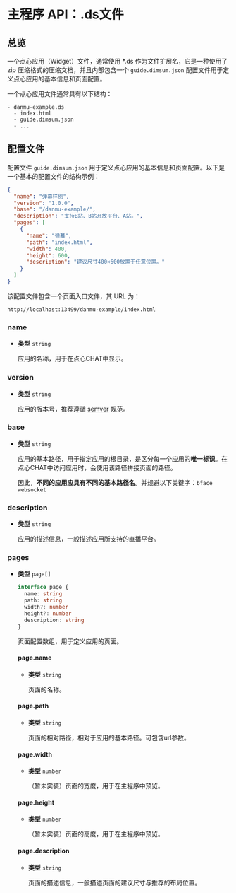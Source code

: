 # 主程序 API：.ds文件

## 总览

一个点心应用（Widget）文件，通常使用 *.ds 作为文件扩展名，它是一种使用了 zip 压缩格式的压缩文档，并且内部包含一个 `guide.dimsum.json` 配置文件用于定义点心应用的基本信息和页面配置。

一个点心应用文件通常具有以下结构：

```
- danmu-example.ds
  - index.html
  - guide.dimsum.json
  - ...
```

## 配置文件

配置文件 `guide.dimsum.json` 用于定义点心应用的基本信息和页面配置。以下是一个基本的配置文件的结构示例：

```json
{
  "name": "弹幕样例",
  "version": "1.0.0",
  "base": "/danmu-example/",
  "description": "支持B站、B站开放平台、A站。",
  "pages": [
    {
      "name": "弹幕",
      "path": "index.html",
      "width": 400,
      "height": 600,
      "description": "建议尺寸400×600放置于任意位置。"
    }
  ]
}
```

该配置文件包含一个页面入口文件，其 URL 为：

```url
http://localhost:13499/danmu-example/index.html
```

### name

- **类型** `string`

  应用的名称，用于在点心CHAT中显示。

### version

- **类型** `string`

  应用的版本号，推荐遵循 [semver](https://semver.org/) 规范。

### base

- **类型** `string`

  应用的基本路径，用于指定应用的根目录，是区分每一个应用的**唯一标识**。在点心CHAT中访问应用时，会使用该路径拼接页面的路径。
  
  因此，**不同的应用应具有不同的基本路径名**。并规避以下关键字：`bface` `websocket`


### description

- **类型** `string`

  应用的描述信息，一般描述应用所支持的直播平台。

### pages

- **类型** `page[]`

  ```ts
  interface page {
    name: string
    path: string
    width?: number
    height?: number
    description: string
  }
  ```

  页面配置数组，用于定义应用的页面。

  #### page.name

  - **类型** `string`

    页面的名称。

  #### page.path

  - **类型** `string`

    页面的相对路径，相对于应用的基本路径。可包含url参数。

  #### page.width

  - **类型** `number`

    （暂未实装）页面的宽度，用于在主程序中预览。

  #### page.height

  - **类型** `number`

    （暂未实装）页面的高度，用于在主程序中预览。

  #### page.description

  - **类型** `string`

    页面的描述信息，一般描述页面的建议尺寸与推荐的布局位置。